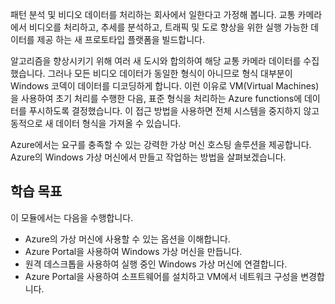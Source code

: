 패턴 분석 및 비디오 데이터를 처리하는 회사에서 일한다고 가정해 봅니다. 교통 카메라에서 비디오를 처리하고, 추세를 분석하고, 트래픽 및 도로 향상을 위한 실행 가능한 데이터를 제공 하는 새 프로토타입 플랫폼을 빌드합니다. 

알고리즘을 향상시키기 위해 여러 새 도시와 합의하여 해당 교통 카메라 데이터를 수집했습니다. 그러나 모든 비디오 데이터가 동일한 형식이 아니므로 형식 대부분이 Windows 코덱이 데이터를 디코딩하게 합니다. 이런 이유로 VM(Virtual Machines)을 사용하여 초기 처리를 수행한 다음, 표준 형식을 처리하는 Azure functions에 데이터를 푸시하도록 결정했습니다. 이 접근 방법을 사용하면 전체 시스템을 중지하지 않고 동적으로 새 데이터 형식을 가져올 수 있습니다.

Azure에서는 요구를 충족할 수 있는 강력한 가상 머신 호스팅 솔루션을 제공합니다. Azure의 Windows 가상 머신에서 만들고 작업하는 방법을 살펴보겠습니다.

## <a name="learning-objectives"></a>학습 목표

이 모듈에서는 다음을 수행합니다.

- Azure의 가상 머신에 사용할 수 있는 옵션을 이해합니다.
- Azure Portal을 사용하여 Windows 가상 머신을 만듭니다.
- 원격 데스크톱을 사용하여 실행 중인 Windows 가상 머신에 연결합니다.
- Azure Portal을 사용하여 소프트웨어를 설치하고 VM에서 네트워크 구성을 변경합니다.